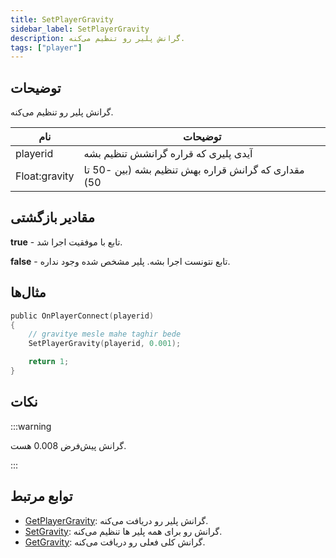 ```yaml
---
title: SetPlayerGravity
sidebar_label: SetPlayerGravity
description: گرانش پلیر رو تنظیم می‌کنه.
tags: ["player"]
---
```


<VersionWarn version='omp v1.1.0.2612' />

## توضیحات

گرانش پلیر رو تنظیم می‌کنه.

| نام           | توضیحات                                           |
| ------------- | ------------------------------------------------- |
| playerid      | آیدی پلیری که قراره گرانشش تنظیم بشه              |
| Float:gravity | مقداری که گرانش قراره بهش تنظیم بشه (بین -50 تا 50) |

## مقادیر بازگشتی

**true** - تابع با موفقیت اجرا شد.

**false** - تابع نتونست اجرا بشه. پلیر مشخص شده وجود نداره.

## مثال‌ها

```c
public OnPlayerConnect(playerid)
{
    // gravitye mesle mahe taghir bede
    SetPlayerGravity(playerid, 0.001);

    return 1;
}
```

## نکات

:::warning

گرانش پیش‌فرض 0.008 هست.

:::

## توابع مرتبط

- [GetPlayerGravity](GetPlayerGravity): گرانش پلیر رو دریافت می‌کنه.
- [SetGravity](SetGravity): گرانش رو برای همه پلیر ها تنظیم می‌کنه.
- [GetGravity](GetGravity): گرانش کلی فعلی رو دریافت می‌کنه.